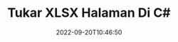 ---
############################# Static ############################
layout: "auto-gen-merger"
date: 2022-09-20T10:46:50
draft: false
otherformats: otp ott pdf pps ppsx ppt pptx rtf tex vdx vsdm vsdx vssm vssx vstm vstx

############################# Head ############################
head_title: "Tukar & Tukarkan XLSX Halaman di C#"
head_description: "Tukar & Tukar posisi dua halaman dalam file XLSX di C# menggunakan API penggabungan dokumen."

############################# Header ############################
title: "Tukar XLSX Halaman Di C#"
description: "Tukar XLSX Halaman dengan beberapa baris kode .NET."
bg_image: "https://cms.admin.containerize.com/templates/aspose/App_Themes/V3/images/bg/header1.png"
bg_overlay: false
button:
    enable: true
    icon: "fas fa-arrow-down"
    label: "Unduh Uji Coba Gratis"
    link: "https://downloads.groupdocs.com/merger/net"

############################# SubMenu ############################
submenu:
    enable: true

    left:
        img_alt: "GroupDocs.Merger for .NET"
        image: "https://cms.admin.containerize.com/templates/groupdocs/images/product-logos/90x90-noborder/groupdocs-merger-net.png"
        product: "GroupDocs.Merger"
        platform: ".NET"

    middle:
        button:

            # button loop
            - link: "https://apireference.groupdocs.com/merger/net"
              text: "Referensi API"

            # button loop
            - link: "https://github.com/groupdocs-merger"
              text: "Contoh Kode"

            # button loop
            - link: "https://products.groupdocs.app/merger/family"
              text: "Demo Langsung"

            # button loop
            - link: "https://purchase.groupdocs.com/pricing/merger/net"
              text: "Harga"

    right:
        link_download: "https://downloads.groupdocs.com/merger"
        link_learn: "https://docs.groupdocs.com/merger/net"
        link_buy: "https://purchase.groupdocs.com"

############################# About ############################
about:
    enable: true
    title: "Tentang GroupDocs.Merger for .NET API"
    content: |
        [GroupDocs.Merger for .NET](/id/merger/net/) menawarkan solusi sederhana untuk menggabungkan & memisahkan berbagai format dokumen dengan aman termasuk PDF, Microsoft Office (Word, Excel, PowerPoint , OneNote), OpenDocument, HTML, gambar, dan banyak lainnya dalam aplikasi .NET. Dengan menambahkan hanya beberapa baris kode, lakukan beberapa operasi dokumen seperti memindahkan, menghapus, memutar, menukar, mengekstrak, atau mengubah orientasi halaman di dalam dokumen. API penggabungan dokumen juga mendukung pratinjau halaman dokumen sebagai gambar untuk menganalisis struktur dokumen, pemformatan, dan konten pada halaman.
        
        GroupDocs.Merger API adalah pilihan tepat untuk solusi perusahaan yang membutuhkan fitur pertukaran halaman file. API ini didukung dengan baik di semua sistem operasi dan platform utama termasuk .NET Framework, .NET Standard, .NET Core, Mono.

############################# Steps ############################
steps:
    enable: true
    title_left: "Tukar XLSX Halaman File di .NET"
    content_left: |
        [GroupDocs.Merger for .NET](/id/merger/net/) memudahkan pengembang C# untuk menukar halaman dalam file XLSX dengan menerapkan beberapa langkah mudah .
        
        * Inisialisasi **SwapOptions** untuk menentukan nomor halaman yang akan ditukar.
        * Buat instance baru **Merger** dan teruskan jalur dokumen sumber sebagai parameter konstruktor.
        * Panggil **SwapPages** dan teruskan objek **SwapOptions**.
        * Panggil **Save** dan tentukan jalur file untuk menyimpan dokumen yang dihasilkan.

    title_right: "Persyaratan sistem"
    content_right: |
        GroupDocs.Merger for .NET API didukung di semua platform dan sistem operasi utama. Sebelum menjalankan kode di bawah ini, pastikan Anda telah menginstal prasyarat berikut di sistem Anda.

        * Sistem Operasi: Microsoft Windows, Linux, MacOS
        * Lingkungan Pengembangan: Visual Studio, Xamarin, MonoDevelop
        * Kerangka kerja: .NET Framework, .NET Standard, .NET Core, Mono
        * Unduh versi terbaru GroupDocs.Merger for .NET dari [NuGet](https://www.nuget.org/packages/groupdocs.merger)
         
    code: |
     {{% merger/additional-styles %}}
     {{< merger/code-merger title="Cara menukar halaman file XLSX menggunakan kode contoh C#">}}

        ```csharp    
        // Tukar halaman file XLSX menggunakan GroupDocs.Merger API
        int pageNumber1 = 6;
        int pageNumber2 = 1;

        // Inisialisasi kelas SwapOptions untuk menentukan nomor halaman yang akan ditukar
        SwapOptions swapOptions = new SwapOptions(pageNumber2, pageNumber1);

        // Instansiasi Penggabungan dengan dokumen masukan XLSX
        using (Merger merger = new Merger("input.xlsx"))
          {
            // Panggil metode SwapPages dan berikan objek SwapOptions ke sana
            merger.SwapPages(swapOptions);
    
            // Panggil metode Simpan dan berikan jalur file yang diinginkan untuk menyimpan dokumen keluaran
            merger.Save("output.xlsx");
          }
        ```
     {{< /merger/code-merger >}}

############################# Demos ############################
demos:
    enable: true
    title: "Demo Langsung - Tukar XLSX Halaman File Online"
    content: |
       Tukar halaman file XLSX sekarang juga dengan mengunjungi situs web [GroupDocs.Merger Live Demo](https://products.groupdocs.app/splitter/swap-pages/xlsx).
       Demo langsung memiliki manfaat sebagai berikut.
        
############################# About Formats ############################
about_formats:
    enable: true

############################# More Formats ############################
more_formats:
    enable: true
    title: "Tukar Halaman dari Format File Lain"
    content: |
        .NET mendokumentasikan penggabungan & API pemisahan untuk format file dan gambar. Tukar beberapa format file populer seperti yang dinyatakan di bawah ini.

############################# Back to top ###############################
back_to_top:
    enable: true
---